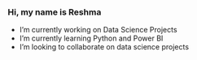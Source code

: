 ### Hi, my name is Reshma


- I’m currently working on Data Science Projects
- I’m currently learning Python and Power BI
- I’m looking to collaborate on data science projects
<!---I’m looking for help with Python-->

<!---img src = "https://github-readme-stats.vercel.app/api?username=Reshma0795&&show_icons=true&title_color=ffffff&icon_color=bb2acf&text_color=daf7dc&bg_color=151515"-->
